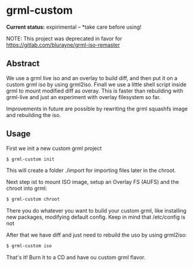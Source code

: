 # grml-custom

**Current status:** expirimental  – *take care before using!

NOTE: This project was deprecated in favor for https://gitlab.com/blurayne/grml-iso-remaster

## Abstract

We use a grml live iso and an overlay to build diff, and then put it on a custom grml iso by using grml2iso. Finall we use a little shell script inside grml to mount modified diff as overay. This is faster than rebuilding with grml-live and just an experiment with overlay filesystem so far.

Improvements in future are possible by rewriting the grml squashfs image and rebuilding the iso.

## Usage

First we init a new custom grml project
```bash
$ grml-custom init
```
This will create a folder ./import for importing files later in the chroot.

Next step ist to mount ISO image, setup an Overlay FS (AUFS) and the chroot into grml:

```bash
$ grml-custom chroot
```
There you do whatever you want to build your custom grml, like installing new packages, modifying default config. Keep in mind that /etc/config is not

After that we have diff and just need to rebuild the uso by using grml2iso:

```bash
$ grml-custom iso
```

That's it! Burn it to a CD and have ou custom grml flavor.
